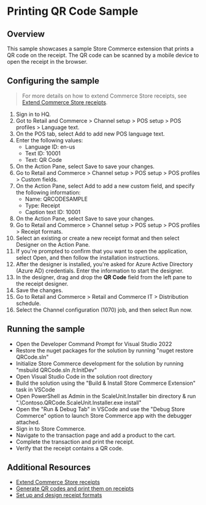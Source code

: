 # Printing QR Code Sample
## Overview
This sample showcases a sample Store Commerce extension that prints a QR code on the receipt. The QR code can be scanned by a mobile device to open the receipt in the browser.

## Configuring the sample
> For more details on how to extend Commerce Store receipts, see [Extend Commerce Store receipts](https://learn.microsoft.com/en-us/dynamics365/commerce/dev-itpro/retail-sdk/retail-sdk-samples).
1. Sign in to HQ.
2. Got to Retail and Commerce > Channel setup > POS setup > POS profiles > Language text.
3. On the POS tab, select Add to add new POS language text.
4. Enter the following values:
    - Language ID: en-us
    - Text ID: 10001
    - Text: QR Code
5. On the Action Pane, select Save to save your changes.
6. Go to Retail and Commerce > Channel setup > POS setup > POS profiles > Custom fields.
7. On the Action Pane, select Add to add a new custom field, and specify the following information:
    - Name: QRCODESAMPLE
    - Type: Receipt
    - Caption text ID: 10001
8. On the Action Pane, select Save to save your changes.
9. Go to Retail and Commerce > Channel setup > POS setup > POS profiles > Receipt formats.
10. Select an existing or create a new receipt format and then select Designer on the Action Pane.
11. If you're prompted to confirm that you want to open the application, select Open, and then follow the installation instructions.
12. After the designer is installed, you're asked for Azure Active Directory (Azure AD) credentials. Enter the information to start the designer.
13. In the designer, drag and drop the **QR Code** field from the left pane to the receipt designer.
14. Save the changes.
15. Go to Retail and Commerce > Retail and Commerce IT > Distribution schedule.
16. Select the Channel configuration (1070) job, and then select Run now.

## Running the sample
- Open the Developer Command Prompt for Visual Studio 2022
- Restore the nuget packages for the solution by running "nuget restore QRCode.sln"
- Initialize Store Commerce development for the solution by running "msbuild QRCode.sln /t:InitDev"
- Open Visual Studio Code in the solution root directory
- Build the solution using the "Build & Install Store Commerce Extension" task in VSCode
- Open PowerShell as Admin in the ScaleUnit.Installer bin directory & run ".\Contoso.QRCode.ScaleUnit.Installer.exe install"
- Open the "Run & Debug Tab" in VSCode and use the "Debug Store Commerce" option to launch Store Commerce app with the debugger attached.
- Sign in to Store Commerce.
- Navigate to the transaction page and add a product to the cart.
- Complete the transaction and print the receipt.
- Verify that the receipt contains a QR code.

## Additional Resources
- [Extend Commerce Store receipts](https://learn.microsoft.com/en-us/dynamics365/commerce/dev-itpro/retail-sdk/retail-sdk-samples)
- [Generate QR codes and print them on receipts](https://learn.microsoft.com/en-us/dynamics365/commerce/localizations/ind-generate-qr-code-print-receipt)
- [Set up and design receipt formats](https://learn.microsoft.com/en-us/dynamics365/commerce/receipt-templates-printing)